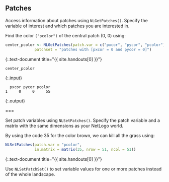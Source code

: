 ---
---

## Patches

Access information about patches using `NLGetPatches()`. Specify the variable of interest and which patches you are interested in. 

Find the color `("pcolor")` of the central patch (0, 0) using:


~~~r
center_pcolor <- NLGetPatches(patch.var = c("pxcor", "pycor", "pcolor"),
             patchset = "patches with [pxcor = 0 and pycor = 0]")
~~~
{:.text-document title="{{ site.handouts[0] }}"}


~~~r
center_pcolor
~~~
{:.input}
~~~
  pxcor pycor pcolor
1     0     0     55
~~~
{:.output}

===

Set patch variables using `NLSetPatches()`. Specify the patch variable and a matrix with the same dimensions as your NetLogo world.

By using the code 35 for the color brown, we can kill all the grass using:


~~~r
NLSetPatches(patch.var = "pcolor", 
             in.matrix = matrix(35, nrow = 51, ncol = 51))
~~~
{:.text-document title="{{ site.handouts[0] }}"}

Use `NLSetPatchSet()` to set variable values for one or more patches instead of the whole landscape. 
